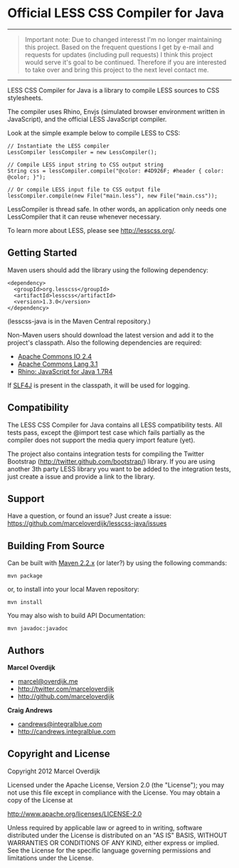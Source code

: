 Official LESS CSS Compiler for Java
===================================

----------

> Important note: 
> Due to changed interesst I'm no longer maintaining this project. Based on the frequent questions I get by e-mail and requests for updates (including pull requests) I think this project would serve it's goal to be continued. Therefore if you are interested to take over and bring this project to the next level contact me.

----------

LESS CSS Compiler for Java is a library to compile LESS sources to CSS stylesheets.

The compiler uses Rhino, Envjs (simulated browser environment written in JavaScript), and the official LESS JavaScript compiler.

Look at the simple example below to compile LESS to CSS:
 
    // Instantiate the LESS compiler
    LessCompiler lessCompiler = new LessCompiler();
    
    // Compile LESS input string to CSS output string
    String css = lessCompiler.compile("@color: #4D926F; #header { color: @color; }");
    
    // Or compile LESS input file to CSS output file
    lessCompiler.compile(new File("main.less"), new File("main.css"));

LessCompiler is thread safe. In other words, an application only needs one LessCompiler that it can reuse whenever necessary.

To learn more about LESS, please see http://lesscss.org/.


Getting Started
---------------

Maven users should add the library using the following dependency:

    <dependency>
      <groupId>org.lesscss</groupId>
      <artifactId>lesscss</artifactId>
      <version>1.3.0</version>
    </dependency>

(lesscss-java is in the Maven Central repository.)

Non-Maven users should download the latest version and add it to the project's classpath. Also the following dependencies are required:

+ <a href="http://commons.apache.org/io/">Apache Commons IO 2.4</a>
+ <a href="http://commons.apache.org/lang/">Apache Commons Lang 3.1</a>
+ <a href="http://www.mozilla.org/rhino/">Rhino: JavaScript for Java 1.7R4</a>

If [SLF4J](http://www.slf4j.org/) is present in the classpath, it will be used for logging.

Compatibility
-------------

The LESS CSS Compiler for Java contains all LESS compatibility tests. All tests pass, except the @import test case which fails partially as the compiler does not support the media query import feature (yet).

The project also contains integration tests for compiling the Twitter Bootstrap (http://twitter.github.com/bootstrap/) library. If you are using another 3th party LESS library you want to be added to the integration tests, just create a issue and provide a link to the library.


Support
-------

Have a question, or found an issue? Just create a issue: https://github.com/marceloverdijk/lesscss-java/issues


Building From Source
--------------------

Can be built with [Maven 2.2.x](http://maven.apache.org) (or later?) by using the following commands:

    mvn package

or, to install into your local Maven repository:

    mvn install
    
You may also wish to build API Documentation:

    mvn javadoc:javadoc

Authors
-------

**Marcel Overdijk**

+ marcel@overdijk.me
+ http://twitter.com/marceloverdijk
+ http://github.com/marceloverdijk

**Craig Andrews**

+ candrews@integralblue.com
+ http://candrews.integralblue.com

Copyright and License
---------------------

Copyright 2012 Marcel Overdijk

Licensed under the Apache License, Version 2.0 (the "License");
you may not use this file except in compliance with the License.
You may obtain a copy of the License at

   http://www.apache.org/licenses/LICENSE-2.0

Unless required by applicable law or agreed to in writing, software
distributed under the License is distributed on an "AS IS" BASIS,
WITHOUT WARRANTIES OR CONDITIONS OF ANY KIND, either express or implied.
See the License for the specific language governing permissions and
limitations under the License.
